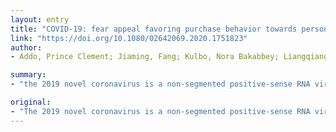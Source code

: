 ```yaml
---
layout: entry
title: "COVID-19: fear appeal favoring purchase behavior towards personal protective equipment"
link: "https://doi.org/10.1080/02642069.2020.1751823"
author:
- Addo, Prince Clement; Jiaming, Fang; Kulbo, Nora Bakabbey; Liangqiang, Li

summary:
- "the 2019 novel coronavirus is a non-segmented positive-sense RNA virus. We examined the swings in purchase behavior following the outbreak of the C... family. The 2019 novel virus is not a positive RNA. It belongs to the Coronaviridae-Nidovirales family and has been a part of the family's RNA group. There are no signs of a negative-sensible RNA infection. RNA is not in the family of the coron RNA belongs to a family RNA gene."

original:
- "The 2019 novel coronavirus is a non-segmented positive-sense RNA virus belonging to the Coronaviridae-Nidovirales family. We examined the swings in purchase behavior following the outbreak of the C..."
---
```


